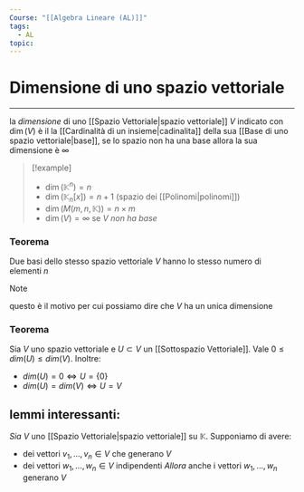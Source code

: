 ```yaml
---
Course: "[[Algebra Lineare (AL)]]"
tags:
  - AL
topic:
---
```


# Dimensione di uno spazio vettoriale
---
la _dimensione_ di uno [[Spazio Vettoriale|spazio vettoriale]] $V$ indicato con $\dim(V)$ è il la [[Cardinalità di un insieme|cadinalita]] della sua [[Base di uno spazio vettoriale|base]], se lo spazio non ha una base allora la sua dimensione è $\infty$

> [!example]
> - $\dim(\mathbb{K}^n)=n$
> - $\dim(\mathbb{K}_n[x]) =n+1$ (spazio dei [[Polinomi|polinomi]])
> - $\dim(M(m,n,\mathbb{K})) =n \times m$
> - $\dim(V) =\infty$  se $V$ _non ha base_


### Teorema
Due basi dello stesso spazio vettoriale $V$ hanno lo stesso numero di elementi $n$

>[!note]
> questo è il motivo per cui possiamo dire che  $V$  ha un unica dimensione

### Teorema
Sia $V$ uno spazio vettoriale e $U \subset V$ un [[Sottospazio Vettoriale]]. Vale $0 ≤ dim (U) ≤ dim (V)$. Inoltre:

- $dim (U) = 0 \iff U =\{0\}$
- $dim (U) = dim (V) \iff U =V$


## lemmi interessanti:
_Sia_ $V$ uno [[Spazio Vettoriale|spazio vettoriale]] su $\mathbb{K}$. Supponiamo di avere:
- dei vettori $v_1, \dots, v_n \in V$ che generano $V$
- dei vettori $w_1,\dots, w_n \in V$ indipendenti
_Allora_ anche i vettori  $w_1, \dots , w_n$  generano $V$

